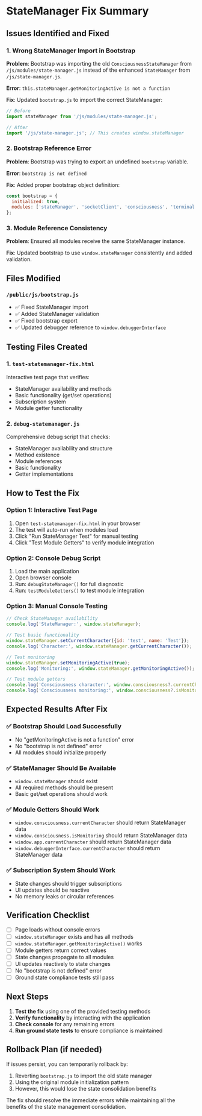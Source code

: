 # StateManager Fix Summary

## Issues Identified and Fixed

### 1. Wrong StateManager Import in Bootstrap
**Problem**: Bootstrap was importing the old `ConsciousnessStateManager` from `/js/modules/state-manager.js` instead of the enhanced `StateManager` from `/js/state-manager.js`.

**Error**: `this.stateManager.getMonitoringActive is not a function`

**Fix**: Updated `bootstrap.js` to import the correct StateManager:
```javascript
// Before
import stateManager from '/js/modules/state-manager.js';

// After  
import '/js/state-manager.js'; // This creates window.stateManager
```

### 2. Bootstrap Reference Error
**Problem**: Bootstrap was trying to export an undefined `bootstrap` variable.

**Error**: `bootstrap is not defined`

**Fix**: Added proper bootstrap object definition:
```javascript
const bootstrap = {
  initialized: true,
  modules: ['stateManager', 'socketClient', 'consciousness', 'terminal', 'debuggerInterface', 'monitor', 'app']
};
```

### 3. Module Reference Consistency
**Problem**: Ensured all modules receive the same StateManager instance.

**Fix**: Updated bootstrap to use `window.stateManager` consistently and added validation.

## Files Modified

### `/public/js/bootstrap.js`
- ✅ Fixed StateManager import
- ✅ Added StateManager validation
- ✅ Fixed bootstrap export
- ✅ Updated debugger reference to `window.debuggerInterface`

## Testing Files Created

### 1. `test-statemanager-fix.html`
Interactive test page that verifies:
- StateManager availability and methods
- Basic functionality (get/set operations)
- Subscription system
- Module getter functionality

### 2. `debug-statemanager.js`
Comprehensive debug script that checks:
- StateManager availability and structure
- Method existence
- Module references
- Basic functionality
- Getter implementations

## How to Test the Fix

### Option 1: Interactive Test Page
1. Open `test-statemanager-fix.html` in your browser
2. The test will auto-run when modules load
3. Click "Run StateManager Test" for manual testing
4. Click "Test Module Getters" to verify module integration

### Option 2: Console Debug Script
1. Load the main application
2. Open browser console
3. Run: `debugStateManager()` for full diagnostic
4. Run: `testModuleGetters()` to test module integration

### Option 3: Manual Console Testing
```javascript
// Check StateManager availability
console.log('StateManager:', window.stateManager);

// Test basic functionality
window.stateManager.setCurrentCharacter({id: 'test', name: 'Test'});
console.log('Character:', window.stateManager.getCurrentCharacter());

// Test monitoring
window.stateManager.setMonitoringActive(true);
console.log('Monitoring:', window.stateManager.getMonitoringActive());

// Test module getters
console.log('Consciousness character:', window.consciousness?.currentCharacter);
console.log('Consciousness monitoring:', window.consciousness?.isMonitoring);
```

## Expected Results After Fix

### ✅ Bootstrap Should Load Successfully
- No "getMonitoringActive is not a function" error
- No "bootstrap is not defined" error
- All modules should initialize properly

### ✅ StateManager Should Be Available
- `window.stateManager` should exist
- All required methods should be present
- Basic get/set operations should work

### ✅ Module Getters Should Work
- `window.consciousness.currentCharacter` should return StateManager data
- `window.consciousness.isMonitoring` should return StateManager data
- `window.app.currentCharacter` should return StateManager data
- `window.debuggerInterface.currentCharacter` should return StateManager data

### ✅ Subscription System Should Work
- State changes should trigger subscriptions
- UI updates should be reactive
- No memory leaks or circular references

## Verification Checklist

- [ ] Page loads without console errors
- [ ] `window.stateManager` exists and has all methods
- [ ] `window.stateManager.getMonitoringActive()` works
- [ ] Module getters return correct values
- [ ] State changes propagate to all modules
- [ ] UI updates reactively to state changes
- [ ] No "bootstrap is not defined" error
- [ ] Ground state compliance tests still pass

## Next Steps

1. **Test the fix** using one of the provided testing methods
2. **Verify functionality** by interacting with the application
3. **Check console** for any remaining errors
4. **Run ground state tests** to ensure compliance is maintained

## Rollback Plan (if needed)

If issues persist, you can temporarily rollback by:
1. Reverting `bootstrap.js` to import the old state manager
2. Using the original module initialization pattern
3. However, this would lose the state consolidation benefits

The fix should resolve the immediate errors while maintaining all the benefits of the state management consolidation.
